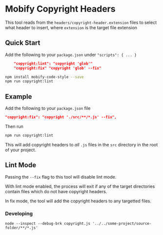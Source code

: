 # Mobify Copyright Headers

This tool reads from the `headers/copyright-header.extension` files to select what header to insert, where `extension` is the target file extension

## Quick Start

Add the following to your `package.json` under `"scripts": { ... }`

```json
    "copyright:lint": "copyright 'glob'"
    "copyright:fix" "copyright 'glob' --fix"
```

```bash
npm install mobify-code-style --save
npm run copyright:lint
```

## Example

Add the following to your `package.json` file

```json
"copyright:fix": "copyright './src/**/*.js' --fix",
```

Then run

```bash
npm run copyright:lint
```

This will add copyright headers to _all_ `.js` files in the `src` directory in the root of your project.

## Lint Mode

Passing the `--fix` flag to this tool will disable lint mode.

With lint mode enabled, the process will exit if any of the target directories contain files which do not have copyright headers.

In fix mode, the tool will add the copyright headers to any targetted files.

### Developing

`node --inspect --debug-brk copyright.js '../../some-project/source-folder/**/*.js'`
